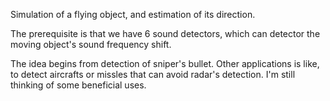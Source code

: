 Simulation of a flying object, and estimation of its direction.

The prerequisite is that we have 6 sound detectors, which can detector the moving object's sound frequency shift.

The idea begins from detection of sniper's bullet. Other applications is like, to detect aircrafts or missles that can avoid radar's detection. I'm still thinking of some beneficial uses.






